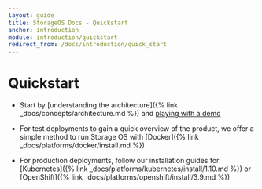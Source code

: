 ```yaml
---
layout: guide
title: StorageOS Docs - Quickstart
anchor: introduction
module: introduction/quickstart
redirect_from: /docs/introduction/quick_start
---
```


# Quickstart

- Start by [understanding the architecture]({% link
  _docs/concepts/architecture.md %}) and [playing with a demo](http://play.storageos.com/main)

- For test deployments to gain a quick overview of the product, we offer a
  simple method to run Storage OS with [Docker]({% link
  _docs/platforms/docker/install.md %})

- For production deployments, follow our installation guides for
  [Kubernetes]({% link _docs/platforms/kubernetes/install/1.10.md %}) or
  [OpenShift]({% link _docs/platforms/openshift/install/3.9.md %})
